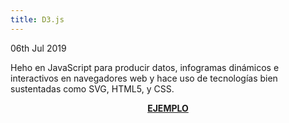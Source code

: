 ```yaml
---
title: D3.js
---
```


<time class="dt-published" datetime="2019-07-06T 20:00:18:00:00">
  <i class="fa fa-calendar"></i> 06th Jul 2019
    </time>
    

Heho en JavaScript para producir datos, infogramas dinámicos e interactivos en navegadores web y hace uso de tecnologías bien sustentadas como SVG, HTML5, y CSS.


<p><center><a href="https://alejandramontenegro.com/web/web/index.html" target="_blank" rel="nofollow noopener noreferrer" class="external-link no-image">
  <strong>EJEMPLO</strong>
</a></center></p>

